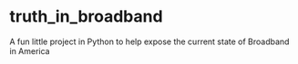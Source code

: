 truth_in_broadband
==================

A fun little project in Python to help expose the current state of Broadband in America

